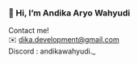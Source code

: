 ### 👋 Hi, I’m Andika Aryo Wahyudi

Contact me!  
✉️ dika.development@gmail.com  
Discord : andikawahyudi._  

<!---
Spartiality/Spartiality is a ✨ special ✨ repository because its `README.md` (this file) appears on your GitHub profile.
You can click the Preview link to take a look at your changes.
--->
